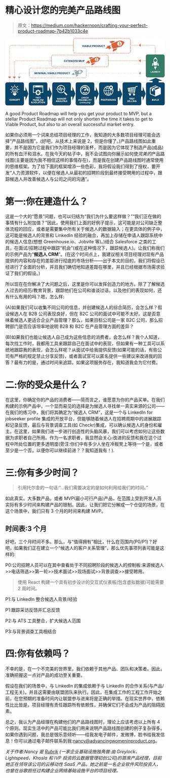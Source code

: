 # 精心设计您的完美产品路线图

> 原文：<https://medium.com/hackernoon/crafting-your-perfect-product-roadmap-7b42b1033c4e>

![](img/42d43088221a0c9ce248fa24377f8779.png)

A good Product Roadmap will help you get your product to MVP, but a stellar Product Roadmap will not only shorten the time it takes to get to Viable Product, but also to an overall successful market entry.

如果你必须用一个词来总结项目经理的工作，我知道的大多数项目经理可能会选择“产品路线图”。(好吧，从技术上来说是 2，但是你懂了。)产品路线图如此重要，并不是因为它是我们作为项目经理的圣杯，而是因为它体现了制造产品(成品)的所有血汗和泪水。在我今天的帖子中，我不会试图向你展示如何使*完美的*产品路线图(主要是因为我不相信这样的事情存在)，而是我在创建产品路线图时通常使用的思维框架。为了给下面的框架增添一些色彩，我将假设我们得到了授权，要开发“人力资源软件，以便在候选人从最初的招聘阶段到最终接受聘用的过程中，跟踪候选人并改善候选人与公司之间的沟通”。

# 第一:你在建造什么？

这是一个大的“愿景”问题，也可以归结为“我们为什么要这样做？”“我们正在做的事情有什么附加值？”因此，使用我们上面的好例子提示，这可能是对公司缺乏整体流程的回应，或者是需要集中所有关于候选人的数据输入；在更具体的例子中，这可能是候选人的背景和 LinkedIn 经验的融合，再加上存储在申请人跟踪系统中的候选人信息(想想 Greenhouse.io、Jobvite 等)。)结合 Salesforce 之类的工具，在面试/招聘过程中跟踪“机会”(或在这种情况下，跟踪候选人)。让我们称我们的示例产品为“**候选人 CRM**”。(在这个时间点上，我建议相关项目经理对现有产品提供的内容和存在的差距进行彻底的市场分析——出于本文的目的，我们将假设已经进行了全面的分析，并且我们确切地知道差距在哪里，并且已经根据市场需求验证了我们的假设。)

所以现在在你解决了大问题之后，这里是你可以发挥创造力的地方。除了了解候选人过去的经历/教育背景，跟踪他们在公司和谁谈过话，以及他们的表现如何，还有什么有用的吗？嗯，怎么样:

(A)如果我们可以收集不同公司的信息，并创建候选人的综合简历，会怎么样？假设候选人在 B2B 公司表现良好，但在 B2C 公司的面试中可能不太好。这是否意味着候选人更适合企业产品管理？那么，如果目标公司是一家 B2C 公司，那么招聘部门是否应该坦率地说明 B2B 和 B2C 在产品管理方面的差异？

(B)如果我们也能让候选人自己成为这些信息的消费者，会怎么样？我个人知道，每次找工作时，我都用工具来跟踪自己在面试中的表现，但如果有一种工具可以系统地跟踪我的表现，会怎么样呢？从面试中给我提供反馈(如果可能的话，有些公司有严格的规定禁止分享反馈)，或者面试官可以匿名提供一些建议来改进我的回答？最有力的是，通过时间来追踪。如果这项服务存在，我知道我会为它付费。

# 二:你的受众是什么？

在这里，你确定你的产品的消费者——简而言之，谁愿意为你的产品买单。在我们构建的示例产品中，一个显而易见的选择是为候选人寻找单一真实来源的公司——在我们的练习中，我们将其确定为“候选人 CRM”，这是一个与 LinkedIn for jobseeker profile 集成的开放平台，但能够随着候选人在招聘周期中的进展跟踪和记录反馈，最后与背景调查工具(如 Checkr)集成，可以确认候选人的身份和雇主。在这里，如果我们进一步进行创造性的头脑风暴，我们可以考虑如何让这些数据为求职者自己所用。作为一名求职者，我显然会关心:改进的反馈和我在这个过程中所处位置的更多透明度(旁注:你们中有多少人坐在冷板凳上等待一个是，或者至少是一个否，以便你可以继续前进？？我知道我有！).

# 三:你有多少时间？

> 引用托尔金的一句话:“…我们需要决定的是如何利用给我们的时间。”

如此真实。大多数产品，或者 MVP(最小可行产品)产品，在范围上受到开发人员实际有多少时间来构建产品的限制。因此，让我们把它分解成一个仓促的场景，在这个场景中，我们只有 3 个月的时间来构建 MVP。

## 时间表:3 个月

好吧，三个月时间不多。那么，与“值得拥有”相比，什么在范围内(P0/P1)？好吧，如果我们正在建立一个“候选人的客户关系管理”，那么优先事项列表可能是这样的:

P0:公司招聘人员可以在其中查看处于不同招聘阶段的候选人的控制板:来源候选人>>电话筛选>>第一轮>>技术面试>>现场面试>>背景调查>>接受聘用。

> 使用 React 构建一个具有初步设计的交互式仪表板(包含虚拟数据)可能需要 2 周时间。

P1:与 LinkedIn 整合候选人背景/经验

P1:跟踪采访反馈并汇总反馈

P2:与 ATS 工具整合，扩大候选人范围

P3:与背景调查工具相结合

# 四:你有依赖吗？

不幸的是，在一个不完美的世界里，我们依赖于其他产品、团队和决策者。因此，准确把握这一点对产品的成功至关重要。

假设在我们的场景中，与 LinkedIn 的集成依赖于与 LinkedIn 的合作关系(与产品/工程无关)，并且这需要由联盟团队来执行。因此，在集成工作的工程工作开始之前，在您预期的准备时间内让联盟参与进来将是正确的举措。在现实世界中，依赖性比比皆是，项目经理有责任跟踪所有依赖性，并确保它们不会成为产品的阻碍因素。

总之，我认为产品经理在构建他们的产品路线图时，理论上应该考虑以上所有 4 个原则。现实生活中的产品可能比我们用来说明产品路线图创建的例子复杂得多。如果你遇到问题，我总是很乐意倾听——给我发电子邮件，发微博，脸书给我发信息！你可以通过电子邮件联系到我:nancy@advancingwomeninproduct.org。

*关于作者:Nancy 是* [*Rubrik*](https://www.rubrik.com/) *(一家企业基础设施独角兽:由 Greylock、Lightspeed、Khosla 和 IVP 投资的云数据管理初创公司)的首席产品经理，目前她正在领导该公司的云移动性 SaaS 产品。她之前是一名企业软件风险投资人，也曾在谷歌担任过构建企业网络基础设施平台的项目经理。*